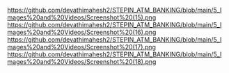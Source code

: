 https://github.com/devathimahesh2/STEPIN_ATM_BANKING/blob/main/5_Images%20and%20Videos/Screenshot%20(15).png
https://github.com/devathimahesh2/STEPIN_ATM_BANKING/blob/main/5_Images%20and%20Videos/Screenshot%20(16).png
https://github.com/devathimahesh2/STEPIN_ATM_BANKING/blob/main/5_Images%20and%20Videos/Screenshot%20(17).png
https://github.com/devathimahesh2/STEPIN_ATM_BANKING/blob/main/5_Images%20and%20Videos/Screenshot%20(18).png